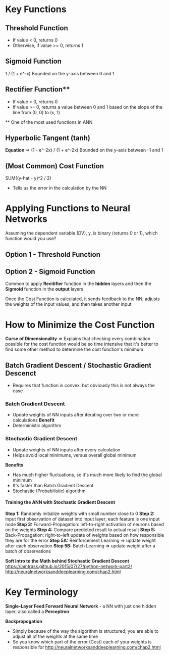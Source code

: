# Key Functions
## Threshold Function
- If value < 0, returns 0
- Otherwise, if value >= 0, returns 1

## Sigmoid Function
1 / (1 + e^-x)
Bounded on the y-axis between 0 and 1

## Rectifier Function**
- If value < 0, returns 0
- If value >= 0, returns a value between 0 and 1 based on the slope of the line from (0, 0) to (x, 1)

** One of the most used functions in ANN

## Hyperbolic Tangent (tanh)
**Equation** => (1 - e^-2x) / (1 + e^-2x)
Bounded on the y-axis between -1 and 1

## (Most Common) **Cost Function** 
SUM((y-hat - y)^2 / 2)
- Tells us the error in the calculation by the NN

# Applying Functions to Neural Networks
Assuming the dependent variable (DV), y, is binary (returns 0 or 1), which function would you use?

## Option 1 - Threshold Function
## Option 2 - Sigmoid Function

Common to apply **Recitifier** function in the **hidden** layers and then the **Sigmoid** function in the **output** layers

Once the Cost Function is calculated, it sends feedback to the NN, adjusts the weights of the input values, and then takes another input

# How to Minimize the Cost Function
**Curse of Dimensionality** => Explains that checking every combination possible for the cost function would be so time intensive that it's better to find some other method to determine the cost function's minimum

## Batch Gradient Descent / Stochastic Gradient Descenct
- Requires that function is convex, but obviously this is not always the case

### Batch Gradient Descent
- Update weights of NN inputs after iterating over two or more calculations
**Benefit**
- Deterministic algorithm


### Stochastic Gradient Descent
- Update weights of NN inputs after every calculation
- Helps avoid local minimums, versus overall global minimum

**Benefits**
- Has much higher fluctuations, so it's much more likely to find the global minimum
- It's faster than Batch Gradient Descent
- Stochastic (Probabilistic) algorithm

#### Training the ANN with Stochastic Gradient Descent
**Step 1:** Randomly initialize weights with small number close to 0
**Step 2:** Input first observation of dataset into input layer; each feature is one input node
**Step 3:** Forward-Propagation: left-to-right activation of neurons based on the weights
**Step 4:** Compare predicted result to actual result
**Step 5:** Back-Propagation: right-to-left update of weights based on how responsible they are for the error
**Step 5A:** Reinforcement Learning => update weight after each observation
**Step 5B:** Batch Learning => update weight after a batch of observations

**Soft Intro to the Math behind Stochastic Gradient Descent**
https://iamtrask.github.io/2015/07/27/python-network-part2/
http://neuralnetworksanddeeplearning.com/chap2.html

# Key Terminology
**Single-Layer Feed Forward Neural Network** - a NN with just one hidden layer; also called a **Perceptron**

**Backpropogation**
- Simply because of the way the algorithm is structured, you are able to adjust all of the weights at the same time
- So you know which part of the error (Cost) each of your weights is responsible for
http://neuralnetworksanddeeplearning.com/chap2.html